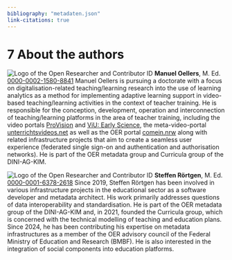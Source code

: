 ```yaml
---
bibliography: "metadaten.json"  
link-citations: true
---
```


# 7 About the authors

<img src="https://info.orcid.org/wp-content/uploads/2020/12/orcid_16x16.gif" alt="Logo of the Open Researcher and Contributor ID" /> **Manuel Oellers**, M. Ed. [0000-0002-1580-8841](https://orcid.org/0000-0002-1580-8841)
Manuel Oellers is pursuing a doctorate with a focus on digitalisation-related teaching/learning research into the use of learning analytics as a method for implementing adaptive learning support in video-based teaching/learning activities in the context of teacher training. He is responsible for the conception, development, operation and interconnection of teaching/learning platforms in the area of teacher training, including the video portals [ProVision](https://www.uni-muenster.de/ProVision/) and [ViU: Early Science](https://www.uni-muenster.de/Koviu/), the meta-video-portal [unterrichtsvideos.net](https://unterrichtsvideos.net/metaportal/) as well as the OER portal [comein.nrw](https://comein.nrw/portal/ressourcen/) along with related infrastructure projects that aim to create a seamless user experience (federated single sign-on and authentication and authorisation networks). He is part of the OER metadata group and Curricula group of the DINI-AG-KIM.

<img src="https://info.orcid.org/wp-content/uploads/2020/12/orcid_16x16.gif" alt="Logo of the Open Researcher and Contributor ID" /> **Steffen R&ouml;rtgen**, M. Ed. [0000-0001-6378-2618](https://orcid.org/0000-0001-6378-2618)
Since 2019, Steffen Rörtgen has been involved in various infrastructure projects in the educational sector as a software developer and metadata architect. His work primarily addresses questions of data interoperability and standardisation. He is part of the OER metadata group of the DINI-AG-KIM and, in 2021, founded the Curricula group, which is concerned with the technical modelling of teaching and education plans. Since 2024, he has been contributing his expertise on metadata infrastructures as a member of the OER advisory council of the Federal Ministry of Education and Research (BMBF). He is also interested in the integration of social components into education platforms.